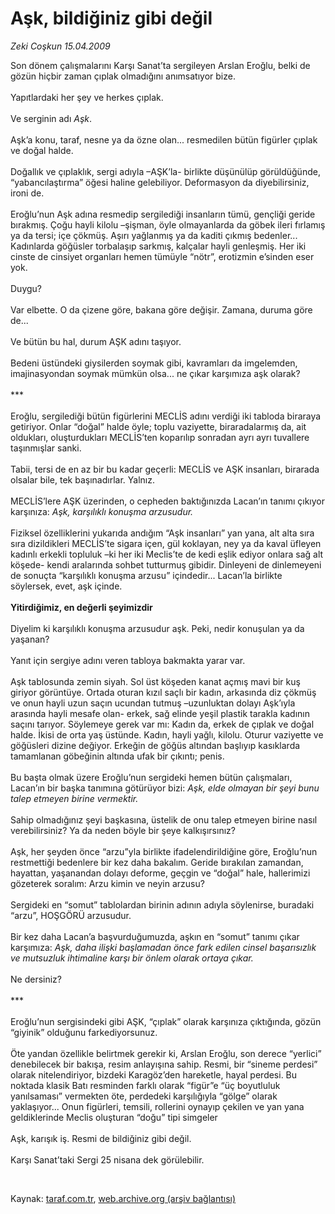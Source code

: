 # Aşk, bildiğiniz gibi değil

*Zeki Coşkun 15.04.2009*

<div class="taraf_structure_2col_1zq">
<div class="margen_n">



 <p>Son dönem çalışmalarını Karşı Sanat’ta sergileyen Arslan Eroğlu, belki de gözün hiçbir zaman çıplak olmadığını anımsatıyor bize. <br/><br/>Yapıtlardaki her şey ve herkes çıplak. <br/><br/>Ve serginin adı <i>Aşk</i>. <br/><br/>Aşk’a konu, taraf, nesne ya da özne olan... resmedilen bütün figürler çıplak ve doğal halde. <br/><br/>Doğallık ve çıplaklık, sergi adıyla –AŞK’la- birlikte düşünülüp görüldüğünde, “yabancılaştırma” öğesi haline gelebiliyor. Deformasyon da diyebilirsiniz, ironi de. <br/><br/>Eroğlu’nun Aşk adına resmedip sergilediği insanların tümü, gençliği geride bırakmış. Çoğu hayli kilolu –şişman, öyle olmayanlarda da göbek ileri fırlamış ya da tersi; içe çökmüş. Aşırı yağlanmış ya da kaditi çıkmış bedenler... Kadınlarda göğüsler torbalaşıp sarkmış, kalçalar hayli genleşmiş. Her iki cinste de cinsiyet organları hemen tümüyle “nötr”, erotizmin e’sinden eser yok. <br/><br/>Duygu? <br/><br/>Var elbette. O da çizene göre, bakana göre değişir. Zamana, duruma göre de... <br/><br/>Ve bütün bu hal, durum AŞK adını taşıyor. <br/><br/>Bedeni üstündeki giysilerden soymak gibi, kavramları da imgelemden, imajinasyondan soymak mümkün olsa... ne çıkar karşımıza aşk olarak? <br/><br/>*** <br/><br/>Eroğlu, sergilediği bütün figürlerini MECLİS adını verdiği iki tabloda biraraya getiriyor. Onlar “doğal” halde öyle; toplu vaziyette, biraradalarmış da, ait oldukları, oluşturdukları MECLİS’ten koparılıp sonradan ayrı ayrı tuvallere taşınmışlar sanki. <br/><br/>Tabii, tersi de en az bir bu kadar geçerli: MECLİS ve AŞK insanları, birarada olsalar bile, tek başınadırlar. Yalnız. <br/><br/>MECLİS’lere AŞK üzerinden, o cepheden baktığınızda Lacan’ın tanımı çıkıyor karşınıza: <i>Aşk, karşılıklı konuşma arzusudur. </i><br/><br/>Fiziksel özelliklerini yukarıda andığım “Aşk insanları” yan yana, alt alta sıra sıra dizildikleri MECLİS’te sigara içen, gül koklayan, ney ya da kaval üfleyen kadınlı erkekli topluluk –ki her iki Meclis’te de kedi eşlik ediyor onlara sağ alt köşede- kendi aralarında sohbet tutturmuş gibidir. Dinleyeni de dinlemeyeni de sonuçta “karşılıklı konuşma arzusu” içindedir... Lacan’la birlikte söylersek, evet, aşk içinde. <b><br/><br/>Yitirdiğimiz, en değerli şeyimizdir</b> <br/><br/>Diyelim ki karşılıklı konuşma arzusudur aşk. Peki, nedir konuşulan ya da yaşanan? <br/><br/>Yanıt için sergiye adını veren tabloya bakmakta yarar var. <br/><br/>Aşk tablosunda zemin siyah. Sol üst köşeden kanat açmış mavi bir kuş giriyor görüntüye. Ortada oturan kızıl saçlı bir kadın, arkasında diz çökmüş ve onun hayli uzun saçın ucundan tutmuş –uzunluktan dolayı Aşk’ıyla arasında hayli mesafe olan- erkek, sağ elinde yeşil plastik tarakla kadının saçını tarıyor. Söylemeye gerek var mı: Kadın da, erkek de çıplak ve doğal halde. İkisi de orta yaş üstünde. Kadın, hayli yağlı, kilolu. Oturur vaziyette ve göğüsleri dizine değiyor. Erkeğin de göğüs altından başlıyıp kasıklarda tamamlanan göbeğinin altında ufak bir çıkıntı; penis. <br/><br/>Bu başta olmak üzere Eroğlu’nun sergideki hemen bütün çalışmaları, Lacan’ın bir başka tanımına götürüyor bizi: <i>Aşk, elde olmayan bir şeyi bunu talep etmeyen birine vermektir.</i> <br/><br/>Sahip olmadığınız şeyi başkasına, üstelik de onu talep etmeyen birine nasıl verebilirsiniz? Ya da neden böyle bir şeye kalkışırsınız? <br/><br/>Aşk, her şeyden önce “arzu”yla birlikte ifadelendirildiğine göre, Eroğlu’nun restmettiği bedenlere bir kez daha bakalım. Geride bırakılan zamandan, hayattan, yaşanandan dolayı deforme, geçgin ve “doğal” hale, hallerimizi gözeterek soralım: Arzu kimin ve neyin arzusu? <br/><br/>Sergideki en “somut” tablolardan birinin adının adıyla söylenirse, buradaki “arzu”, HOŞGÖRÜ arzusudur. <br/><br/>Bir kez daha Lacan’a başvurduğumuzda, aşkın en “somut” tanımı çıkar karşımıza: <i>Aşk, daha ilişki başlamadan önce fark edilen cinsel başarısızlık ve mutsuzluk ihtimaline karşı bir önlem olarak ortaya çıkar.</i> <br/><br/>Ne dersiniz? <br/><br/>*** <br/><br/>Eroğlu’nun sergisindeki gibi AŞK, “çıplak” olarak karşınıza çıktığında, gözün “giyinik” olduğunu farkediyorsunuz. <br/><br/>Öte yandan özellikle belirtmek gerekir ki, Arslan Eroğlu, son derece “yerlici” denebilecek bir bakışa, resim anlayışına sahip. Resmi, bir “sineme perdesi” olarak nitelendiriyor, bizdeki Karagöz’den hareketle, hayal perdesi. Bu noktada klasik Batı resminden farklı olarak “figür”e “üç boyutluluk yanılsaması” vermekten öte, perdedeki karşılığıyla “gölge” olarak yaklaşıyor... Onun figürleri, temsili, rollerini oynayıp çekilen ve yan yana geldiklerinde Meclis oluşturan “doğu” tipi simgeler <br/><br/>Aşk, karışık iş. Resmi de bildiğiniz gibi değil. <br/><br/>Karşı Sanat’taki Sergi 25 nisana dek görülebilir.</p>

<br/>


<div id="taraf_not">
</div>

</div>


</div>

Kaynak: [taraf.com.tr](http://www.taraf.com.tr:80/makale/5045.htm), [web.archive.org (arşiv bağlantısı)](http://web.archive.org/web/20090517085328/http://www.taraf.com.tr:80/makale/5045.htm)

